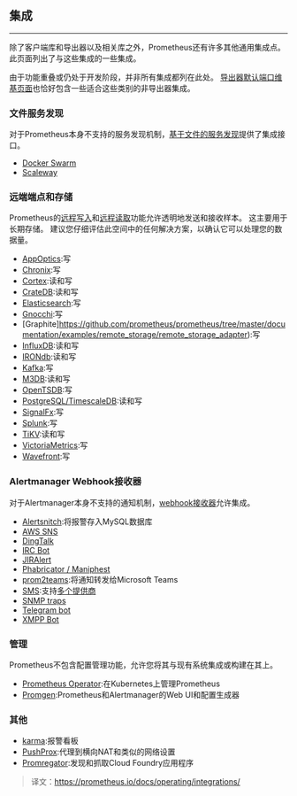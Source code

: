 ## 集成
---
除了客户端库和导出器以及相关库之外，Prometheus还有许多其他通用集成点。 此页面列出了与这些集成的一些集成。

由于功能重叠或仍处于开发阶段，并非所有集成都列在此处。 [导出器默认端口维基页面](https://github.com/prometheus/prometheus/wiki/Default-port-allocations)也恰好包含一些适合这些类别的非导出器集成。

### 文件服务发现
对于Prometheus本身不支持的服务发现机制，[基于文件的服务发现](https://prometheus.io/docs/prometheus/latest/configuration/configuration/#%3Cfile_sd_config%3E)提供了集成接口。

- [Docker Swarm](https://github.com/ContainerSolutions/prometheus-swarm-discovery)
- [Scaleway](https://github.com/scaleway/prometheus-scw-sd)

### 远端端点和存储
Prometheus的[远程写入](https://prometheus.io/docs/prometheus/latest/configuration/configuration/#%3Cremote_write%3E)和[远程读取](https://prometheus.io/docs/prometheus/latest/configuration/configuration/#%3Cremote_read%3E)功能允许透明地发送和接收样本。 这主要用于长期存储。 建议您仔细评估此空间中的任何解决方案，以确认它可以处理您的数据量。

- [AppOptics](https://github.com/solarwinds/prometheus2appoptics):写
- [Chronix](https://github.com/ChronixDB/chronix.ingester):写
- [Cortex](https://github.com/cortexproject/cortex):读和写
- [CrateDB](https://github.com/crate/crate_adapter):读和写
- [Elasticsearch](https://www.elastic.co/guide/en/beats/metricbeat/current/metricbeat-module-prometheus.html):写
- [Gnocchi](https://gnocchi.xyz/prometheus.html):写
- [Graphite]https://github.com/prometheus/prometheus/tree/master/documentation/examples/remote_storage/remote_storage_adapter):写
- [InfluxDB](https://docs.influxdata.com/influxdb/v1.7/supported_protocols/prometheus):读和写
- [IRONdb](https://github.com/circonus-labs/irondb-prometheus-adapter):读和写
- [Kafka](https://github.com/Telefonica/prometheus-kafka-adapter):写
- [M3DB](https://m3db.github.io/m3/integrations/prometheus/):读和写
- [OpenTSDB](https://github.com/prometheus/prometheus/tree/master/documentation/examples/remote_storage/remote_storage_adapter):写
- [PostgreSQL/TimescaleDB](https://github.com/timescale/prometheus-postgresql-adapter):读和写
- [SignalFx](https://github.com/signalfx/gateway#prometheus):写
- [Splunk](https://github.com/lukemonahan/splunk_modinput_prometheus#prometheus-remote-write):写
- [TiKV](https://github.com/bragfoo/TiPrometheus):读和写
- [VictoriaMetrics](https://github.com/VictoriaMetrics/VictoriaMetrics):写
- [Wavefront](https://github.com/wavefrontHQ/prometheus-storage-adapter):写

### Alertmanager Webhook接收器
对于Alertmanager本身不支持的通知机制，[webhook接收器](https://prometheus.io/docs/alerting/configuration/#webhook_config)允许集成。

- [Alertsnitch](https://gitlab.com/yakshaving.art/alertsnitch):将报警存入MySQL数据库
- [AWS SNS](https://github.com/DataReply/alertmanager-sns-forwarder)
- [DingTalk](https://github.com/timonwong/prometheus-webhook-dingtalk)
- [IRC Bot](https://github.com/multimfi/bot)
- [JIRAlert](https://github.com/free/jiralert)
- [Phabricator / Maniphest](https://github.com/knyar/phalerts)
- [prom2teams](https://github.com/idealista/prom2teams):将通知转发给Microsoft Teams
- [SMS](https://github.com/messagebird/sachet):支持[多个提供商](https://github.com/messagebird/sachet/blob/master/examples/config.yaml)
- [SNMP traps](https://github.com/maxwo/snmp_notifier)
- [Telegram bot](https://github.com/inCaller/prometheus_bot)
- [XMPP Bot](https://github.com/jelmer/prometheus-xmpp-alerts)

### 管理
Prometheus不包含配置管理功能，允许您将其与现有系统集成或构建在其上。

- [Prometheus Operator](https://github.com/coreos/prometheus-operator):在Kubernetes上管理Prometheus
- [Promgen](https://github.com/line/promgen):Prometheus和Alertmanager的Web UI和配置生成器

### 其他
- [karma](https://github.com/prymitive/karma):报警看板
- [PushProx](https://github.com/RobustPerception/PushProx):代理到横向NAT和类似的网络设置
- [Promregator](https://github.com/promregator/promregator):发现和抓取Cloud Foundry应用程序
> 译文：https://prometheus.io/docs/operating/integrations/
